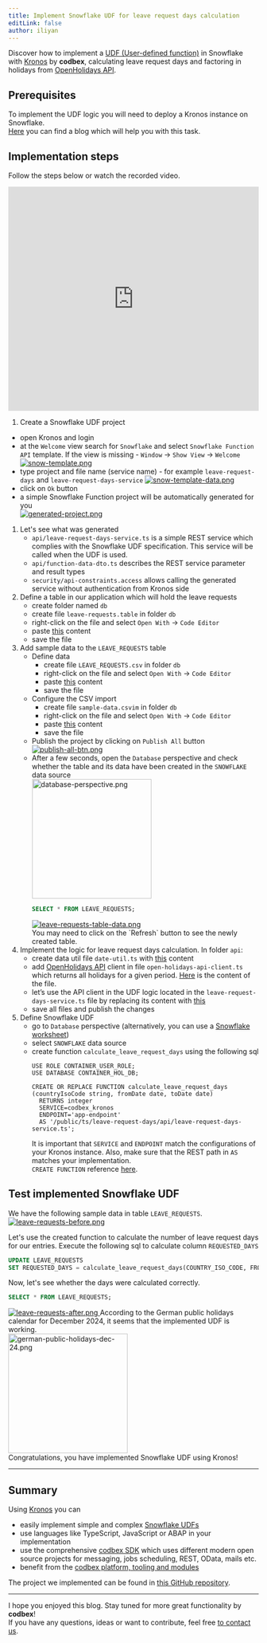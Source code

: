 ```yaml
---
title: Implement Snowflake UDF for leave request days calculation
editLink: false
author: iliyan
---
```


Discover how to implement a [UDF (User-defined function)](https://docs.snowflake.com/en/developer-guide/udf/udf-overview) in Snowflake with [Kronos](https://www.codbex.com/products/kronos/) by __codbex__, calculating leave request days and factoring in holidays from [OpenHolidays API](https://www.openholidaysapi.org/en/).

## Prerequisites
To implement the UDF logic you will need to deploy a Kronos instance on Snowflake.<br>
[Here](/technology/2024/09/11/deploy-codbex-products-on-snowflake) you can find a blog which will help you with this task.

## Implementation steps

Follow the steps below or watch the recorded video.<br>
<iframe width="100%" height="450" src="https://www.youtube.com/embed/m8_8QSiJrns" frameborder="0" allowfullscreen></iframe>

1. Create a Snowflake UDF project
- open Kronos and login
- at the `Welcome` view search for `Snowflake` and select `Snowflake Function API` template. If the view is missing - `Window` -> `Show View` -> `Welcome`<br>
  <a href="/images/2024-09-18-snowflake-udf-leave-days/snow-template.png" target="_blank">
  <img src="/images/2024-09-18-snowflake-udf-leave-days/snow-template.png" alt="snow-template.png">
  </a>
- type project and file name (service name) - for example `leave-request-days` and `leave-request-days-service`
  <a href="/images/2024-09-18-snowflake-udf-leave-days/snow-template-data.png" target="_blank">
  <img src="/images/2024-09-18-snowflake-udf-leave-days/snow-template-data.png" alt="snow-template-data.png">
  </a>
- click on `Ok` button<br>
- a simple Snowflake Function project will be automatically generated for you<br>
  <a href="/images/2024-09-18-snowflake-udf-leave-days/generated-project.png" target="_blank">
  <img src="/images/2024-09-18-snowflake-udf-leave-days/generated-project.png" alt="generated-project.png">
  </a>
1. Let's see what was generated
   - `api/leave-request-days-service.ts` is a simple REST service which complies with the Snowflake UDF specification. This service will be called when the UDF is used.
   - `api/function-data-dto.ts` describes the REST service parameter and result types
   - `security/api-constraints.access` allows calling the generated service without authentication from Kronos side
1. Define a table in our application which will hold the leave requests
   - create folder named `db`
   - create file `leave-requests.table` in folder `db`
   - right-click on the file and select `Open With` -> `Code Editor`
   - paste [this](https://github.com/codbex/codbex-sample-snowflake-udf-leave-request-days/blob/1a3def927276ff32ab015f0755757723716ca506/leave-request-days/db/leave-requests.table) content
   - save the file
1. Add sample data to the `LEAVE_REQUESTS` table
   - Define data
     - create file `LEAVE_REQUESTS.csv` in folder `db`
     - right-click on the file and select `Open With` -> `Code Editor`
     - paste [this](https://github.com/codbex/codbex-sample-snowflake-udf-leave-request-days/blob/1a3def927276ff32ab015f0755757723716ca506/leave-request-days/db/LEAVE_REQUESTS.csv) content
     - save the file
   - Configure the CSV import
     - create file `sample-data.csvim` in folder `db`
     - right-click on the file and select `Open With` -> `Code Editor`
     - paste [this](https://github.com/codbex/codbex-sample-snowflake-udf-leave-request-days/blob/1a3def927276ff32ab015f0755757723716ca506/leave-request-days/db/sample-data.csvim) content
     - save the file
   - Publish the project by clicking on `Publish All` button
     <a href="/images/2024-09-18-snowflake-udf-leave-days/publish-all-btn.png" target="_blank">
     <img src="/images/2024-09-18-snowflake-udf-leave-days/publish-all-btn.png" alt="publish-all-btn.png">
     </a>
   - After a few seconds, open the `Database` perspective and check whether the table and its data have been created in the `SNOWFLAKE` data source<br>
     <a href="/images/2024-09-18-snowflake-udf-leave-days/database-perspective.png" target="_blank">
     <img src="/images/2024-09-18-snowflake-udf-leave-days/database-perspective.png" alt="database-perspective.png" style="width: 15rem;">
     </a>
     ```sql
     SELECT * FROM LEAVE_REQUESTS;
     ```
     <a href="/images/2024-09-18-snowflake-udf-leave-days/leave-requests-table-data.png" target="_blank">
     <img src="/images/2024-09-18-snowflake-udf-leave-days/leave-requests-table-data.png" alt="leave-requests-table-data.png">
     </a>
     <br>You may need to click on the `Refresh` button to see the newly created table.
1. Implement the logic for leave request days calculation. In folder `api`:
   - create data util file `date-util.ts` with [this](https://github.com/codbex/codbex-sample-snowflake-udf-leave-request-days/blob/1a3def927276ff32ab015f0755757723716ca506/leave-request-days/api/date-util.ts) content
   - add [OpenHolidays API](https://www.openholidaysapi.org/en/) client in file `open-holidays-api-client.ts` which returns all holidays for a given period. [Here](https://github.com/codbex/codbex-sample-snowflake-udf-leave-request-days/blob/1a3def927276ff32ab015f0755757723716ca506/leave-request-days/api/open-holidays-api-client.ts) is the content of the file.
   - let’s use the API client in the UDF logic located in the `leave-request-days-service.ts` file by replacing its content with [this](https://github.com/codbex/codbex-sample-snowflake-udf-leave-request-days/blob/1a3def927276ff32ab015f0755757723716ca506/leave-request-days/api/leave-request-days-service.ts)
   - save all files and publish the changes
1. Define Snowflake UDF
   - go to `Database` perspective (alternatively, you can use a [Snowflake worksheet](https://docs.snowflake.com/en/user-guide/ui-snowsight-worksheets-gs))
   - select `SNOWFLAKE` data source
   - create function `calculate_leave_request_days` using the following sql
     ```
     USE ROLE CONTAINER_USER_ROLE;
     USE DATABASE CONTAINER_HOL_DB;

     CREATE OR REPLACE FUNCTION calculate_leave_request_days (countryIsoCode string, fromDate date, toDate date)
       RETURNS integer
       SERVICE=codbex_kronos
       ENDPOINT='app-endpoint'
       AS '/public/ts/leave-request-days/api/leave-request-days-service.ts';
     ```
     It is important that `SERVICE` and `ENDPOINT` match the configurations of your Kronos instance.
     Also, make sure that the REST path in `AS` matches your implementation.<br>
     `CREATE FUNCTION` reference [here](https://docs.snowflake.com/en/sql-reference/sql/create-function).

## Test implemented Snowflake UDF

We have the following sample data in table `LEAVE_REQUESTS`.
<a href="/images/2024-09-18-snowflake-udf-leave-days/leave-requests-before.png" target="_blank">
<img src="/images/2024-09-18-snowflake-udf-leave-days/leave-requests-before.png" alt="leave-requests-before.png">
</a>

Let's use the created function to calculate the number of leave request days for our entries.
Execute the following sql to calculate column `REQUESTED_DAYS`
```sql
UPDATE LEAVE_REQUESTS
SET REQUESTED_DAYS = calculate_leave_request_days(COUNTRY_ISO_CODE, FROM_DATE, TO_DATE);
```
Now, let's see whether the days were calculated correctly.
```sql
SELECT * FROM LEAVE_REQUESTS;
```
<a href="/images/2024-09-18-snowflake-udf-leave-days/leave-requests-after.png" target="_blank">
<img src="/images/2024-09-18-snowflake-udf-leave-days/leave-requests-after.png" alt="leave-requests-after.png">
</a>
According to the German public holidays calendar for December 2024, it seems that the implemented UDF is working.<br>
<a href="/images/2024-09-18-snowflake-udf-leave-days/german-public-holidays-dec-24.png" target="_blank">
   <img src="/images/2024-09-18-snowflake-udf-leave-days/german-public-holidays-dec-24.png" alt="german-public-holidays-dec-24.png" style="width: 15rem;">
</a>
<br>
Congratulations, you have implemented Snowflake UDF using Kronos!

---
## Summary
Using [Kronos](https://www.codbex.com/products/kronos/) you can
- easily implement simple and complex [Snowflake UDFs](https://docs.snowflake.com/en/developer-guide/udf/udf-overview)
- use languages like TypeScript, JavaScript or ABAP in your implementation 
- use the comprehensive [codbex SDK](https://www.codbex.com/documentation/platform/sdk) which uses different modern open source projects for messaging, jobs scheduling, REST, OData, mails etc.
- benefit from the [codbex platform, tooling and modules](https://www.codbex.com/documentation/)

The project we implemented can be found in [this GitHub repository](https://github.com/codbex/codbex-sample-snowflake-udf-leave-request-days).

---
I hope you enjoyed this blog. Stay tuned for more great functionality by __codbex__!<br>
If you have any questions, ideas or want to contribute, feel free [to contact us](https://www.codbex.com/contact/).
